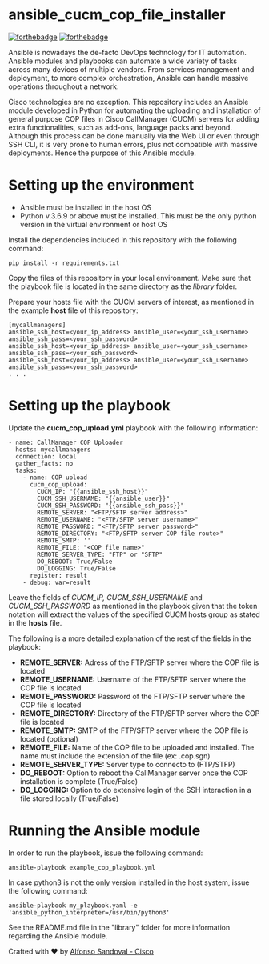 # ansible_cucm_cop_file_installer

[![forthebadge](https://forthebadge.com/images/badges/made-with-python.svg)](https://forthebadge.com) [![forthebadge](https://forthebadge.com/images/badges/built-with-love.svg)](https://forthebadge.com)

Ansible is nowadays the de-facto DevOps technology for IT automation. Ansible modules and playbooks can automate a wide variety of tasks across many devices of multiple vendors. From services management and deployment, to more complex orchestration, Ansible can handle massive operations throughout a network. 

Cisco technologies are no exception. This repository includes an Ansible module developed in Python for automating the uploading and installation of general purpose COP files in Cisco CallManager (CUCM) servers for adding extra functionalities, such as add-ons, language packs and beyond. Although this process can be done manually via the Web UI or even through SSH CLI, it is very prone to human errors, plus not compatible with massive deployments. Hence the purpose of this Ansible module.

# Setting up the environment

- Ansible must be installed in the host OS
- Python v.3.6.9 or above must be installed. This must be the only python version in the virtual environment or host OS

Install the dependencies included in this repository with the following command:
```
pip install -r requirements.txt
```

Copy the files of this repository in your local environment. Make sure that the playbook file is located in the same directory as the *library* folder.

Prepare your hosts file with the CUCM servers of interest, as mentioned in the example **host** file of this repository: 
```
[mycallmanagers]
ansible_ssh_host=<your_ip_address> ansible_user=<your_ssh_username> ansible_ssh_pass=<your_ssh_password>
ansible_ssh_host=<your_ip_address> ansible_user=<your_ssh_username> ansible_ssh_pass=<your_ssh_password>
ansible_ssh_host=<your_ip_address> ansible_user=<your_ssh_username> ansible_ssh_pass=<your_ssh_password>
. . .
```

# Setting up the playbook

Update the **cucm_cop_upload.yml** playbook with the following information:
```
- name: CallManager COP Uploader
  hosts: mycallmanagers
  connection: local
  gather_facts: no
  tasks:
    - name: COP upload
      cucm_cop_upload:
        CUCM_IP: "{{ansible_ssh_host}}"
        CUCM_SSH_USERNAME: "{{ansible_user}}"
        CUCM_SSH_PASSWORD: "{{ansible_ssh_pass}}"
        REMOTE_SERVER: "<FTP/SFTP server address>"
        REMOTE_USERNAME: "<FTP/SFTP server username>"
        REMOTE_PASSWORD: "<FTP/SFTP server password>"
        REMOTE_DIRECTORY: "<FTP/SFTP server COP file route>"
        REMOTE_SMTP: ''
        REMOTE_FILE: "<COP file name>"
        REMOTE_SERVER_TYPE: "FTP" or "SFTP"
        DO_REBOOT: True/False
        DO_LOGGING: True/False
      register: result
    - debug: var=result
```

Leave the fields of *CUCM_IP, CUCM_SSH_USERNAME* and *CUCM_SSH_PASSWORD* as mentioned in the playbook given that the token notation will extract the values of the specified CUCM hosts group as stated in the **hosts** file.

The following is a more detailed explanation of the rest of the fields in the playbook:

- **REMOTE_SERVER:** Adress of the FTP/SFTP server where the COP file is located
- **REMOTE_USERNAME:** Username of the FTP/SFTP server where the COP file is located
- **REMOTE_PASSWORD:** Password of the FTP/SFTP server where the COP file is located
- **REMOTE_DIRECTORY:** Directory of the FTP/SFTP server where the COP file is located
- **REMOTE_SMTP:** SMTP of the FTP/SFTP server where the COP file is located (optional)
- **REMOTE_FILE:** Name of the COP file to be uploaded and installed. The name must include the extension of the file (ex: .cop.sgn)
- **REMOTE_SERVER_TYPE:** Server type to connecto to (FTP/STFP)
- **DO_REBOOT:** Option to reboot the CallManager server once the COP installation is complete (True/False)
- **DO_LOGGING:** Option to do extensive login of the SSH interaction in a file stored locally (True/False)

# Running the Ansible module

In order to run the playbook, issue the following command:
```
ansible-playbook example_cop_playbook.yml
```

In case python3 is not the only version installed in the host system, issue the following command:
```
ansible-playbook my_playbook.yaml -e 'ansible_python_interpreter=/usr/bin/python3'
```

See the README.md file in the "library" folder for more information regarding the Ansible module.

Crafted with :heart: by [Alfonso Sandoval - Cisco](https://linkedin.com/in/asandovalros)
